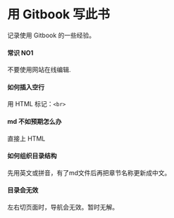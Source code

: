 # 用 Gitbook 写此书

记录使用 Gitbook 的一些经验。
<br>

#### 常识 NO1

不要使用网站在线编辑.

#### 如何插入空行

用 HTML 标记：`<br>`

#### md 不如预期怎么办
直接上 HTML

#### 如何组织目录结构
先用英文或拼音，有了md文件后再把章节名称更新成中文。

#### 目录会无效
左右切页面时，导航会无效。暂时无解。